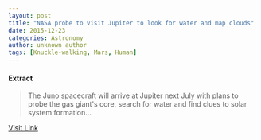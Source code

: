 ```yaml
---
layout: post
title: "NASA probe to visit Jupiter to look for water and map clouds"
date: 2015-12-23
categories: Astronomy
author: unknown author
tags: [Knuckle-walking, Mars, Human]
---
```





#### Extract
>The Juno spacecraft will arrive at Jupiter next July with plans to probe the gas giant's core, search for water and find clues to solar system formation...



[Visit Link](http://feeds.newscientist.com/c/749/f/10898/s/4c6bad3b/sc/28/l/0M0Snewscientist0N0Carticle0Cmg22830A5220E30A0A0Enasa0Eprobe0Eto0Evisit0Ejupiter0Eto0Elook0Efor0Ewater0Eand0Emap0Eclouds0C/story01.htm)


